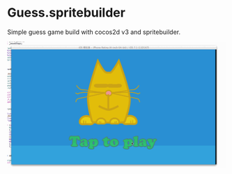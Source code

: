 Guess.spritebuilder
===================

Simple guess game build with cocos2d v3 and spritebuilder.

![Game preview](https://raw.githubusercontent.com/qichunren/Guess.spritebuilder/master/guess_game.gif)

